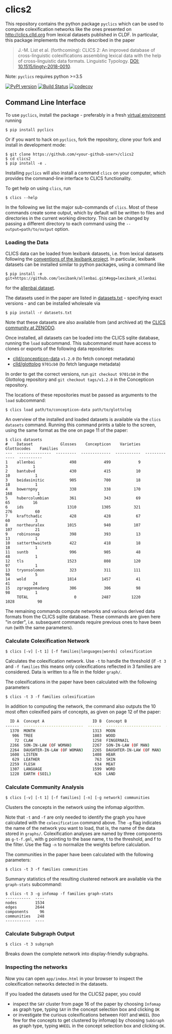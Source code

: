 # clics2

This repository contains the python package `pyclics` which can be used to compute colexification networks like
the ones presented on http://clics.clld.org from lexical datasets published in CLDF. In particular, this package
implements the methods described in the paper

> J.-M. List et al. (forthcoming): CLICS 2: An improved database of cross-linguistic colexifications assembling lexical data with the help of cross-linguistic data formats. Linguistic Typology. [DOI: 10.1515/lingty-2018-0010](https://doi.org/10.1515/lingty-2018-0010).

Note: `pyclics` requires python >=3.5

[![PyPI version](https://badge.fury.io/py/pyclics.svg)](https://pypi.org/project/pyclics)
[![Build Status](https://travis-ci.org/clics/clics2.svg?branch=master)](https://travis-ci.org/clics/clics2)
[![codecov](https://codecov.io/gh/clics/clics2/branch/master/graph/badge.svg)](https://codecov.io/gh/clics/clics2)


## Command Line Interface

To use `pyclics`, install the package - preferably in a fresh 
[virtual environemt](http://docs.python-guide.org/en/latest/dev/virtualenvs/) running

```shell
$ pip install pyclics
```

Or if you want to hack on `pyclics`, fork the repository, clone your fork and install in development mode:

```shell
$ git clone https://github.com/<your-github-user>/clics2
$ cd clics2
$ pip install -e .
```

Installing `pyclics` will also install a command `clics` on your computer, which provides the command-line interface to 
CLICS functionality.

To get help on using `clics`, run
```shell
$ clics --help
```

In the following we list the major sub-commands of `clics`. Most of these commands create some output,
which by default will be written to files and directories in the current working directory. This can be
changed by passing a different directory to each command using the `--output=path/to/output` option.


### Loading the Data

CLICS data can be loaded from lexibank datasets, i.e. from lexical datasets following the 
[conventions of the lexibank project](https://github.com/lexibank/lexibank#the-lexibank-dataset-format). In particular,
lexibank datasets can be installed similar to python packages, using a command like

```shell
$ pip install -e git+https://github.com/lexibank/allenbai.git#egg=lexibank_allenbai
```

for the [allenbai dataset](https://github.com/lexibank/allenbai).

The datasets used in the paper are listed in
[datasets.txt](datasets.txt) - specifying exact versions - and
can be installed wholesale via

```shell
$ pip install -r datasets.txt
```

Note that these datasets are also available from (and archived at) the [CLICS community at ZENODO](https://zenodo.org/communities/clics).

Once installed, all datasets can be loaded into the CLICS sqlite database, running the `load` subcommand.
This subcommand must have access to clones or exports of the following data repositories:
- [clld/concepticon-data](https://github.com/clld/concepticon-data) `v1.2.0` (to fetch concept metadata)
- [clld/glottolog](https://github.com/clld/glottolog) `9701cb0` (to fetch language metadata)

In order to get the correct versions, run `git checkout 9701cb0` in the
Glottolog repository and `git checkout tags/v1.2.0` in the Concepticon
repository.

The locations of these repositories must be passed as arguments to the `load` subcommand:
```shell
$ clics load path/to/concepticon-data path/to/glottolog
```

An overview of the installed and loaded datasets is available via the `clics datasets` command.
Running this command prints a table to the screen, using the same format as the one on page 11 of
the paper:

```shell
$ clics datasets
#    Dataset            Glosses    Concepticon    Varieties    Glottocodes    Families
---  ---------------  ---------  -------------  -----------  -------------  ----------
1    allenbai               498            499            9              3           1
2    bantubvd               430            415           10             10           1
3    beidasinitic           905            700           18             18           1
4    bowernpny              338            338          170            168           1
5    hubercolumbian         361            343           69             65          16
6    ids                   1310           1305          321            276          60
7    kraftchadic            428            428           67             60           3
8    northeuralex          1015            940          107            107          21
9    robinsonap             398            393           13             13           1
10   satterthwaitetb        422            418           18             18           1
11   suntb                  996            905           48             48           1
12   tls                   1523            808          120             97           1
13   tryonsolomon           323            311          111             96           5
14   wold                  1814           1457           41             41          24
15   zgraggenmadang         306            306           98             98           1
     TOTAL                    0           2487         1220           1028          90
```

The remaining commands compute networks and various derived data formats from the CLICS sqlite database.
These commands are given here "in order", i.e. subsequent commands require previous ones to have been
run (with the same parameters).


### Calculate Colexification Network

```shell
$ clics [-v] [-t 1] [-f families|languages|words] colexification
```

Calculates the colexification network. Use `-t` to handle the threshold (if `-t 3` and `-f families` this means only 
colexifications reflected in 3 families are considered. Data is written to a file in the folder `graph/`. 

The colexifications in the paper have been calculated with the following parameters

```shell
$ clics -t 3 -f families colexification
```

In addition to computing the network, the command also outputs the 10 most often colexified pairs of concepts,
as given on page 12 of the paper:

```bash
  ID A  Concept A                     ID B  Concept B                   Families    Languages    Words
------  --------------------------  ------  ------------------------  ----------  -----------  -------
  1370  MONTH                         1313  MOON                              56          289      294
   906  TREE                          1803  WOOD                              55          211      310
    72  CLAW                          1258  FINGERNAIL                        50          209      216
  2266  SON-IN-LAW (OF WOMAN)         2267  SON-IN-LAW (OF MAN)               49          262      285
  2264  DAUGHTER-IN-LAW (OF WOMAN)    2265  DAUGHTER-IN-LAW (OF MAN)          47          235      262
  1608  LISTEN                        1408  HEAR                              47          102      105
   629  LEATHER                        763  SKIN                              46          233      255
  2259  FLESH                          634  MEAT                              46          222      232
  1307  LANGUAGE                      1599  WORD                              45           94       98
  1228  EARTH (SOIL)                   626  LAND                              43          158      181
```


### Calculate Community Analysis

```shell
$ clics [-v] [-t 1] [-f families] [-n] [-g network] communities
```

Clusters the concepts in the network using the infomap algorithm.

Note that `-t` and `-f` are only needed to identify the graph you have calculated with the `colexification` command above.
The `-g` flag indicates the name of the network you want to load, that is, the name of the data stored in `graphs/`. 
Colexification analyses are named by three components as `g-t-f.gml`, with g pointing to the base name, t to the threshold,
and f to the filter. Use the flag `-n` to normalize the weights before calculation.

The communities in the paper have been calculated with the following parameters:

```shell
$ clics -t 3 -f families communities
```

Summary statistics of the resulting clustered network are available via the `graph-stats` subcommand:

```shell
$ clics -t 3 -g infomap -f families graph-stats   
-----------  ----
nodes        1534
edges        2644
components     96
communities   248
-----------  ----
```


### Calculate Subgraph Output

```shell
$ clics -t 3 subgraph
```

Breaks down the complete network into display-friendly subgraphs.


### Inspecting the networks

Now you can open `app/index.html` in your browser to inspect the colexification networks detected in the
datasets.

If you loaded the datasets used for the CLICS2 paper, you could
- inspect the `SAY` cluster from page 16
  of the paper by choosing `Infomap` as graph type, typing `SAY` in the concept selection box and clicking `OK`
- or investigate the curious colexifications between `FOOT` and `WHEEL` (too few for the concepts to get clustered
  by infomap) by choosing `SubGraph` as graph type, typing `WHEEL` in the concept selection box and clicking `OK`.

